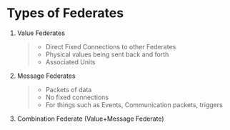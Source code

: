 Types of Federates
==================

1)  Value Federates

    > -   Direct Fixed Connections to other Federates
    > -   Physical values being sent back and forth
    > -   Associated Units

2)  Message Federates

    > -   Packets of data
    > -   No fixed connections
    > -   For things such as Events, Communication packets, triggers

3)  Combination Federate (Value+Message Federate)
